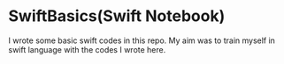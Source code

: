 # SwiftBasics(Swift Notebook)

I wrote some basic swift codes in this repo. My aim was to train myself in swift language with the codes I wrote here.
